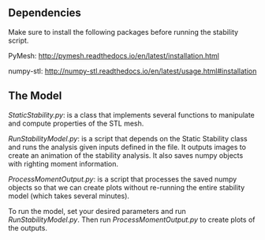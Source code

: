 ## Dependencies

Make sure to install the following packages before running the stability script.

PyMesh: http://pymesh.readthedocs.io/en/latest/installation.html

numpy-stl: http://numpy-stl.readthedocs.io/en/latest/usage.html#installation

## The Model

*StaticStability.py*: is a class that implements several functions to manipulate and compute properties of the STL mesh. 

*RunStabilityModel.py*: is a script that depends on the Static Stability class and runs the analysis given inputs defined in the file. It outputs images to create an animation of the stability analysis. It also saves numpy objects with righting moment information.

*ProcessMomentOutput.py*: is a script that processes the saved numpy objects so that we can create plots without re-running the entire stability model (which takes several minutes).

To run the model, set your desired parameters and run *RunStabilityModel.py*. Then run *ProcessMomentOutput.py* to create plots of the outputs.



